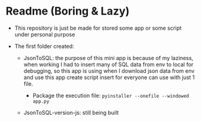 # Readme (Boring & Lazy)

- This repository is just be made for stored some app or some script under personal purpose

- The first folder created:
  - JsonToSQL: the purpose of this mini app is because of my laziness, when working I had to insert many of SQL data from env to local for debugging, so this app is using when I download json data from env and use this app create script insert for everyone can use with just 1 file.
    - Package the execution file: `pyinstaller --onefile --windowed app.py`

  - JsonToSQL-version-js: still being built
  